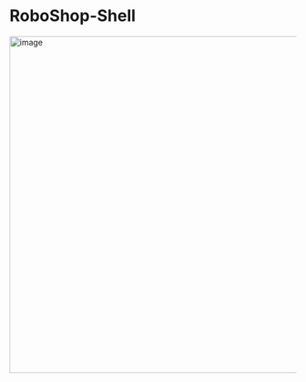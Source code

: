 # RoboShop-Shell

<img width="1102" height="591" alt="image" src="https://github.com/user-attachments/assets/f267b99b-7fb6-4ea8-9404-4139b50765e7" />
